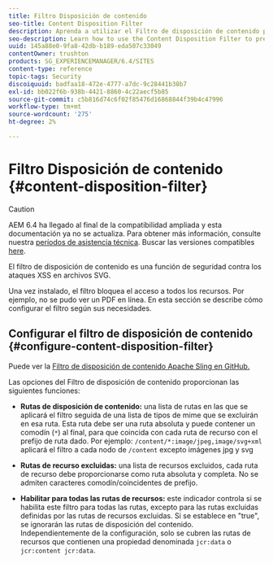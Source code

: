 ```yaml
---
title: Filtro Disposición de contenido
seo-title: Content Disposition Filter
description: Aprenda a utilizar el Filtro de disposición de contenido para evitar ataques XSS.
seo-description: Learn how to use the Content Disposition Filter to prevent XSS attacks.
uuid: 145a88e0-9fa8-42db-b189-eda507c33049
contentOwner: trushton
products: SG_EXPERIENCEMANAGER/6.4/SITES
content-type: reference
topic-tags: Security
discoiquuid: badfaa18-472e-4777-a7dc-9c28441b38b7
exl-id: bb022f6b-938b-4421-8860-4c22aecf5b85
source-git-commit: c5b816d74c6f02f85476d16868844f39b4c47996
workflow-type: tm+mt
source-wordcount: '275'
ht-degree: 2%

---
```


# Filtro Disposición de contenido {#content-disposition-filter}

>[!CAUTION]
>
>AEM 6.4 ha llegado al final de la compatibilidad ampliada y esta documentación ya no se actualiza. Para obtener más información, consulte nuestra [períodos de asistencia técnica](https://helpx.adobe.com/es/support/programs/eol-matrix.html). Buscar las versiones compatibles [here](https://experienceleague.adobe.com/docs/).

El filtro de disposición de contenido es una función de seguridad contra los ataques XSS en archivos SVG.

Una vez instalado, el filtro bloquea el acceso a todos los recursos. Por ejemplo, no se pudo ver un PDF en línea. En esta sección se describe cómo configurar el filtro según sus necesidades.

## Configurar el filtro de disposición de contenido {#configure-content-disposition-filter}

Puede ver la [Filtro de disposición de contenido Apache Sling en GitHub.](https://github.com/apache/sling-org-apache-sling-security/blob/master/src/main/java/org/apache/sling/security/impl/ContentDispositionFilterConfiguration.java)

Las opciones del Filtro de disposición de contenido proporcionan las siguientes funciones:

* **Rutas de disposición de contenido:** una lista de rutas en las que se aplicará el filtro seguida de una lista de tipos de mime que se excluirán en esa ruta. Esta ruta debe ser una ruta absoluta y puede contener un comodín (`*`) al final, para que coincida con cada ruta de recurso con el prefijo de ruta dado. Por ejemplo: `/content/*:image/jpeg,image/svg+xml` aplicará el filtro a cada nodo de `/content` excepto imágenes jpg y svg

* **Rutas de recurso excluidas:** una lista de recursos excluidos, cada ruta de recurso debe proporcionarse como ruta absoluta y completa. No se admiten caracteres comodín/coincidentes de prefijo.

* **Habilitar para todas las rutas de recursos:** este indicador controla si se habilita este filtro para todas las rutas, excepto para las rutas excluidas definidas por las rutas de recursos excluidas. Si se establece en &quot;true&quot;, se ignorarán las rutas de disposición del contenido. Independientemente de la configuración, solo se cubren las rutas de recursos que contienen una propiedad denominada `jcr:data` o
   `jcr:content jcr:data`.

